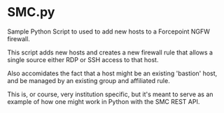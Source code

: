 # SMC.py
Sample Python Script to used to add new hosts to a Forcepoint NGFW firewall.

This script adds new hosts and creates a new firewall rule that allows a single source either RDP or SSH access to that host.

Also accomidates the fact that a host might be an existing 'bastion' host, and be managed by an existing group and affiliated rule.

This is, or course, very institution specific, but it's meant to serve as an example of how one might work in Python with the SMC REST API.
